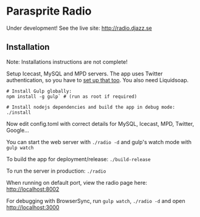 Parasprite Radio
===

Under development! See the live site: http://radio.djazz.se

Installation
---

Note: Installations instructions are not complete!

Setup Icecast, MySQL and MPD servers. The app uses Twitter authentication, so you have to [set up that too](https://apps.twitter.com/). You also need Liquidsoap.

```
# Install Gulp globally:
npm install -g gulp` # (run as root if required)

# Install nodejs dependencies and build the app in debug mode:
./install
```

Now edit config.toml with correct details for MySQL, Icecast, MPD, Twitter, Google...

You can start the web server with `./radio -d` and gulp's watch mode with `gulp watch`

To build the app for deployment/release: `./build-release`

To run the server in production: `./radio`

When running on default port, view the radio page here: [http://localhost:8002](http://localhost:8002)

For debugging with BrowserSync, run `gulp watch`, `./radio -d` and open [http://localhost:3000](http://localhost:3000)
